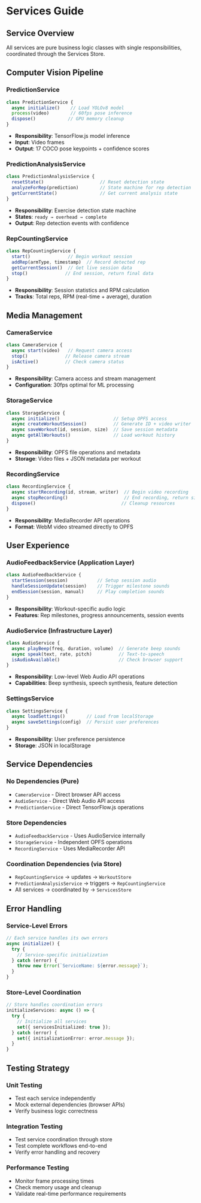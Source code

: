 # Services Guide

## Service Overview

All services are pure business logic classes with single responsibilities, coordinated through the Services Store.

## Computer Vision Pipeline

### PredictionService
```typescript
class PredictionService {
  async initialize()    // Load YOLOv8 model
  process(video)        // 60fps pose inference
  dispose()            // GPU memory cleanup
}
```
- **Responsibility**: TensorFlow.js model inference
- **Input**: Video frames
- **Output**: 17 COCO pose keypoints + confidence scores

### PredictionAnalysisService
```typescript
class PredictionAnalysisService {
  resetState()                     // Reset detection state
  analyzeForRep(prediction)        // State machine for rep detection
  getCurrentState()                // Get current analysis state
}
```
- **Responsibility**: Exercise detection state machine
- **States**: `ready → overhead → complete`
- **Output**: Rep detection events with confidence

### RepCountingService
```typescript
class RepCountingService {
  start()              // Begin workout session
  addRep(armType, timestamp)  // Record detected rep
  getCurrentSession()  // Get live session data
  stop()              // End session, return final data
}
```
- **Responsibility**: Session statistics and RPM calculation
- **Tracks**: Total reps, RPM (real-time + average), duration

## Media Management

### CameraService
```typescript
class CameraService {
  async start(video)   // Request camera access
  stop()              // Release camera stream
  isActive()          // Check camera status
}
```
- **Responsibility**: Camera access and stream management
- **Configuration**: 30fps optimal for ML processing

### StorageService
```typescript
class StorageService {
  async initialize()                    // Setup OPFS access
  async createWorkoutSession()          // Generate ID + video writer
  async saveWorkout(id, session, size)  // Save session metadata
  async getAllWorkouts()                // Load workout history
}
```
- **Responsibility**: OPFS file operations and metadata
- **Storage**: Video files + JSON metadata per workout

### RecordingService
```typescript
class RecordingService {
  async startRecording(id, stream, writer)  // Begin video recording
  async stopRecording()                     // End recording, return size
  dispose()                                // Cleanup resources
}
```
- **Responsibility**: MediaRecorder API operations
- **Format**: WebM video streamed directly to OPFS

## User Experience

### AudioFeedbackService (Application Layer)
```typescript
class AudioFeedbackService {
  startSession(session)           // Setup session audio
  handleSessionUpdate(session)    // Trigger milestone sounds
  endSession(session, manual)     // Play completion sounds
}
```
- **Responsibility**: Workout-specific audio logic
- **Features**: Rep milestones, progress announcements, session events

### AudioService (Infrastructure Layer)
```typescript
class AudioService {
  async playBeep(freq, duration, volume)  // Generate beep sounds
  async speak(text, rate, pitch)          // Text-to-speech
  isAudioAvailable()                      // Check browser support
}
```
- **Responsibility**: Low-level Web Audio API operations
- **Capabilities**: Beep synthesis, speech synthesis, feature detection

### SettingsService
```typescript
class SettingsService {
  async loadSettings()        // Load from localStorage
  async saveSettings(config)  // Persist user preferences
}
```
- **Responsibility**: User preference persistence
- **Storage**: JSON in localStorage

## Service Dependencies

### No Dependencies (Pure)
- `CameraService` - Direct browser API access
- `AudioService` - Direct Web Audio API access
- `PredictionService` - Direct TensorFlow.js operations

### Store Dependencies
- `AudioFeedbackService` - Uses AudioService internally
- `StorageService` - Independent OPFS operations
- `RecordingService` - Uses MediaRecorder API

### Coordination Dependencies (via Store)
- `RepCountingService` → updates → `WorkoutStore`
- `PredictionAnalysisService` → triggers → `RepCountingService`
- All services → coordinated by → `ServicesStore`

## Error Handling

### Service-Level Errors
```typescript
// Each service handles its own errors
async initialize() {
  try {
    // Service-specific initialization
  } catch (error) {
    throw new Error(`ServiceName: ${error.message}`);
  }
}
```

### Store-Level Coordination
```typescript
// Store handles coordination errors
initializeServices: async () => {
  try {
    // Initialize all services
    set({ servicesInitialized: true });
  } catch (error) {
    set({ initializationError: error.message });
  }
}
```

## Testing Strategy

### Unit Testing
- Test each service independently
- Mock external dependencies (browser APIs)
- Verify business logic correctness

### Integration Testing  
- Test service coordination through store
- Test complete workflows end-to-end
- Verify error handling and recovery

### Performance Testing
- Monitor frame processing times
- Check memory usage and cleanup
- Validate real-time performance requirements
